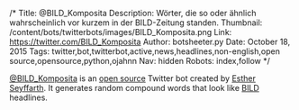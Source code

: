 /*
Title: @BILD_Komposita
Description: Wörter, die so oder ähnlich wahrscheinlich vor kurzem in der BILD-Zeitung standen.
Thumbnail: /content/bots/twitterbots/images/BILD_Komposita.png
Link: https://twitter.com/BILD_Komposita
Author: botsheeter.py
Date: October 18, 2015
Tags: twitter,bot,twitterbot,active,news,headlines,non-english,open source,opensource,python,ojahnn
Nav: hidden
Robots: index,follow
*/

[@BILD_Komposita](https://twitter.com/BILD_Komposita) is an [open source](https://github.com/ojahnn/BildKomposita) Twitter bot created by [Esther Seyffarth](https://twitter.com/ojahnn). It generates random compound words that look like [BILD](https://en.wikipedia.org/wiki/Bild) headlines.
